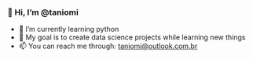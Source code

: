 ### 👋 Hi, I’m @taniomi

- 🌱 I’m currently learning python
- 🏹 My goal is to create data science projects while learning new things
- 📫 You can reach me through: taniomi@outlook.com.br

<!---
taniomi/taniomi is a ✨ special ✨ repository because its `README.md` (this file) appears on your GitHub profile.
You can click the Preview link to take a look at your changes.
--->
